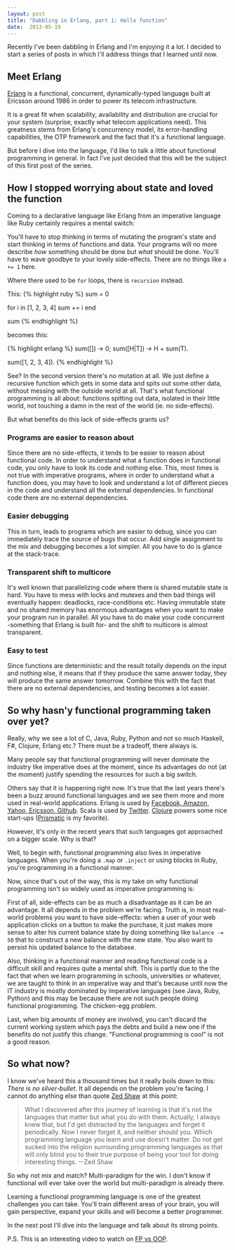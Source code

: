 ```yaml
---
layout: post
title: "Dabbling in Erlang, part 1: Hello function"
date:  2013-05-19
---
```


Recently I've been dabbling in Erlang and I'm enjoying it a lot. I decided to start a series of posts in which I'll address things that I learned until now.

## Meet Erlang
[Erlang](http://en.wikipedia.org/wiki/Erlang_(programming_language)) is a functional, concurrent, dynamically-typed language built at Ericsson around 1986 in order to power its telecom infrastructure. 

It is a great fit when scalability, availability and distribution are crucial for your system (surprise, exactly what telecom applications need). This greatness stems from Erlang's concurrency model, its error-handling capabilities, the OTP framework and the fact that it's a functional language.

But before I dive into the language, I'd like to talk a little about functional programming in general. In fact I've just decided that this will be the subject of this first post of the series.

## How I stopped worrying about state and loved the function
Coming to a declarative language like Erlang from an imperative language like Ruby certainly requires a mental switch:

You'll have to stop thinking in terms of mutating the program's state and start thinking in terms of functions and data. Your programs will no more describe *how* something should be done but *what* should be done. You'll have to wave goodbye to your lovely side-effects. There are no things like `a += 1` here.

Where there used to be `for` loops, there is `recursion` instead.

This:
{% highlight ruby %}
sum = 0

for i in [1, 2, 3, 4]
  sum += i
end

sum
{% endhighlight %}

becomes this:

{% highlight erlang %}
sum([])    -> 0;
sum([H|T]) -> H + sum(T).

sum([1, 2, 3, 4]).
{% endhighlight %}

See? In the second version there's no mutation at all. We just define a recursive function which gets in some data and spits out some other data, without messing with the outside world at all. That's what functional programming is all about: functions spitting out data, isolated in their little world, not touching a damn in the rest of the world (ie. no side-effects).

But what benefits do this lack of side-effects grants us?

### Programs are easier to reason about 
Since there are no side-effects, it tends to be easier to reason about functional code. In order to understand what a function does in functional code, you only have to look its code and nothing else. This, most times is not true with imperative programs, where in order to understand what a function does, you may have to look and understand a lot of different pieces in the code and understand all the external dependencies. In functional code there are no external dependencies.

### Easier debugging
This in turn, leads to programs which are easier to debug, since you can immediately trace the source of bugs that occur. Add single assignment to the mix and debugging becomes a lot simpler. All you have to do is glance at the stack-trace.

### Transparent shift to multicore
It's well known that parallelizing code where there is shared mutable state is hard. You have to mess with locks and mutexes and then bad things will eventually happen: deadlocks, race-conditions etc. Having immutable state and no shared memory has enormous advantages when you want to make your program run in parallel. All you have to do make your code concurrent -something that Erlang is built for- and the shift to multicore is almost transparent.

### Easy to test
Since functions are deterministic and the result totally depends on the input and nothing else, it means that if they produce the same answer today, they will produce the same answer tomorrow. Combine this with the fact that there are no external dependencies, and testing becomes a lot easier.

## So why hasn'y functional programming taken over yet?
Really, why we see a lot of C, Java, Ruby, Python and not so much Haskell, F#, Clojure, Erlang etc.? There must be a tradeoff, there always is.

Many people say that functional programming will never dominate the industry like imperative does at the moment, since its advantages do not (at the moment) justify spending the resources for such a big switch.

Others say that it is happening right now. It's true that the last years there's been a buzz around functional languages and we see them more and more used in real-world applications. Erlang is used by [Facebook, Amazon, Yahoo, Ericsson, Github](http://stackoverflow.com/questions/1636455/where-is-erlang-used-and-why). Scala is used by [Twitter](http://blog.redfin.com/devblog/2010/05/how_and_why_twitter_uses_scala.html). [Clojure](http://www.infoq.com/presentations/Clojure-powered-Startups) powers some nice start-ups ([Prismatic](http://getprismatic.com) is my favorite).

However, it's only in the recent years that such languages got approached on a bigger scale. Why is that? 

Well, to begin with, functional programming also lives in imperative languages. When you're doing a `.map` or `.inject` or using blocks in Ruby, you're programming in a functional manner.

Now, since that's out of the way, this is my take on why functional programming isn't so widely used as imperative programming is:

First of all, side-effects can be as much a disadvantage as it can be an advantage. It all depends in the problem we're facing. Truth is, in most real-world problems you want to have side-effects: when a user of your web application clicks on a button to make the purchase, it just makes more sense to alter his current balance state by doing something like `balance -= 50` that to construct a new balance with the new state. You also want to persist his updated balance to the database.

Also, thinking in a functional manner and reading functional code is a difficult skill and requires quite a mental shift. This is partly due to the the fact that when we learn programming in schools, universities or whatever, we are taught to think in an imperative way and that's because until now the IT industry is mostly dominated by imperative languages (see Java, Ruby, Python) and this may be because there are not such people doing functional programming. The chicken-egg problem. 

Last, when big amounts of money are involved, you can't discard the current working system which pays the debts and build a new one if the benefits do not justify this change. "Functional programming is cool" is not a good reason. 

## So what now?
I know we've heard this a thousand times but it really boils down to this: *There is no silver-bullet*. It all depends on the problem you're facing. I cannot do anything else than quote [Zed Shaw](http://learnpythonthehardway.org/book/advice.html) at this point:

> What I discovered after this journey of learning is that it's not the languages that matter but what you do with them. Actually, I always knew that, but I'd get distracted by the languages and forget it periodically. Now I never forget it, and neither should you.
> Which programming language you learn and use doesn't matter. Do not get sucked into the religion surrounding programming languages as that will only blind you to their true purpose of being your tool for doing interesting things. --Zed Shaw

So why not mix and match? Multi-paradigm for the win. I don't know if functional will ever take over the world but multi-paradigm is already there. 

Learning a functional programming language is one of the greatest challenges you can take. You'll train different areas of your brain, you will gain perspective, expand your skills and will become a better programmer.

In the next post I'll dive into the language and talk about its strong points.

P.S. This is an interesting video to watch on [FP vs OOP](http://www.youtube.com/watch?v=q0BQMbwzPJw).
